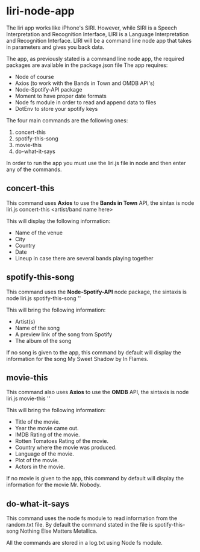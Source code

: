 # liri-node-app

The liri app works like iPhone's SIRI. However, while SIRI is a Speech Interpretation and Recognition Interface, LIRI is a Language Interpretation and Recognition Interface. LIRI will be a command line node app that takes in parameters and gives you back data.

The app, as previously stated is a command line node app, the required packages are available in the package.json file
The app requires: 
* Node of course 
* Axios (to work with the Bands in Town and OMDB API's)
* Node-Spotify-API package
* Moment to have proper date formats
* Node fs module in order to read and append data to files
* DotEnv to store your spotify keys

The four main commands are the following ones: 
1. concert-this 
2. spotify-this-song
3. movie-this
4. do-what-it-says 

In order to run the app you must use the liri.js file in node and then enter any of the commands. 

## concert-this ## 

This command uses **Axios** to use the **Bands in Town** API, the sintax is node liri.js concert-this <artist/band name here>

This will display the following information: 
* Name of the venue
* City
* Country
* Date
* Lineup in case there are several bands playing together

## spotify-this-song ## 

This command uses the **Node-Spotify-API** node package, the sintaxis is node liri.js spotify-this-song '<songname here>'

This will bring the following information: 
* Artist(s)
* Name of the song
* A preview link of the song from Spotify
* The album of the song

If no song is given to the app, this command by default will display the information for the song My Sweet Shadow by In Flames.

## movie-this ## 

This command also uses **Axios** to use the **OMDB** API, the sintaxis is node liri.js movie-this '<movie name here>'

This will bring the following information: 
* Title of the movie.
* Year the movie came out.
* IMDB Rating of the movie.
* Rotten Tomatoes Rating of the movie.
* Country where the movie was produced.
* Language of the movie.
* Plot of the movie.
* Actors in the movie.

If no movie is given to the app, this command by default will display the information for the movie Mr. Nobody.

## do-what-it-says ##

This command uses the node fs module to read information from the random.txt file. By default the command stated in the file is spotify-this-song Nothing Else Matters Metallica.

All the commands are stored in a log.txt using Node fs module.

